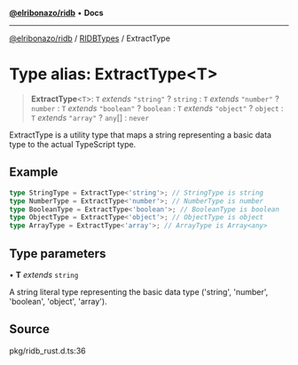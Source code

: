 [**@elribonazo/ridb**](../../../README.md) • **Docs**

***

[@elribonazo/ridb](../../../README.md) / [RIDBTypes](../README.md) / ExtractType

# Type alias: ExtractType\<T\>

> **ExtractType**\<`T`\>: `T` *extends* `"string"` ? `string` : `T` *extends* `"number"` ? `number` : `T` *extends* `"boolean"` ? `boolean` : `T` *extends* `"object"` ? `object` : `T` *extends* `"array"` ? `any`[] : `never`

ExtractType is a utility type that maps a string representing a basic data type to the actual TypeScript type.

## Example

```ts
type StringType = ExtractType<'string'>; // StringType is string
type NumberType = ExtractType<'number'>; // NumberType is number
type BooleanType = ExtractType<'boolean'>; // BooleanType is boolean
type ObjectType = ExtractType<'object'>; // ObjectType is object
type ArrayType = ExtractType<'array'>; // ArrayType is Array<any>
```

## Type parameters

• **T** *extends* `string`

A string literal type representing the basic data type ('string', 'number', 'boolean', 'object', 'array').

## Source

pkg/ridb\_rust.d.ts:36
